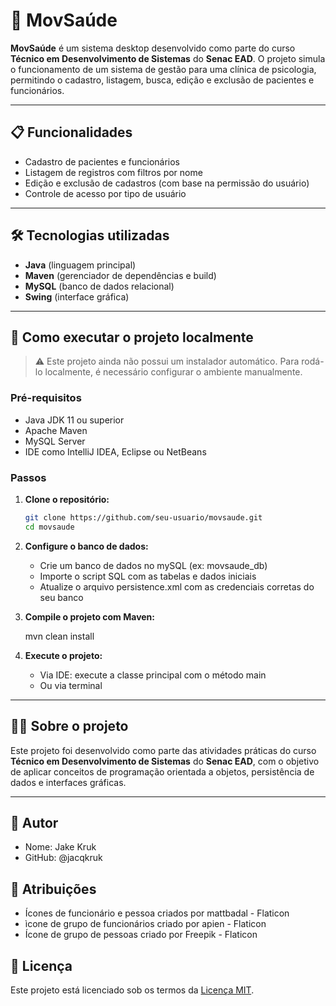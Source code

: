 # 🧠 MovSaúde

**MovSaúde** é um sistema desktop desenvolvido como parte do curso **Técnico em Desenvolvimento de Sistemas** do **Senac EAD**. O projeto simula o funcionamento de um sistema de gestão para uma clínica de psicologia, permitindo o cadastro, listagem, busca, edição e exclusão de pacientes e funcionários.

---

## 📋 Funcionalidades

- Cadastro de pacientes e funcionários
- Listagem de registros com filtros por nome
- Edição e exclusão de cadastros (com base na permissão do usuário)
- Controle de acesso por tipo de usuário

---

## 🛠️ Tecnologias utilizadas

- **Java** (linguagem principal)
- **Maven** (gerenciador de dependências e build)
- **MySQL** (banco de dados relacional)
- **Swing** (interface gráfica)

---

## 🚀 Como executar o projeto localmente

> ⚠️ Este projeto ainda não possui um instalador automático. Para rodá-lo localmente, é necessário configurar o ambiente manualmente.

### Pré-requisitos

- Java JDK 11 ou superior
- Apache Maven
- MySQL Server
- IDE como IntelliJ IDEA, Eclipse ou NetBeans

### Passos

1. **Clone o repositório:**

   ```bash
   git clone https://github.com/seu-usuario/movsaude.git
   cd movsaude

2. **Configure o banco de dados:**

   - Crie um banco de dados no mySQL (ex: movsaude_db)
   - Importe o script SQL com as tabelas e dados iniciais
   - Atualize o arquivo persistence.xml com as credenciais corretas do seu banco

3. **Compile o projeto com Maven:**

   mvn clean install

4. **Execute o projeto:**
   - Via IDE: execute a classe principal com o método main
   - Ou via terminal

---

## 👨‍🏫 Sobre o projeto
 Este projeto foi desenvolvido como parte das atividades práticas do curso **Técnico em Desenvolvimento de Sistemas** do **Senac EAD**, com o objetivo de aplicar conceitos de programação orientada a objetos, persistência de dados e interfaces gráficas. 

---

 ## 📌 Autor
 - Nome: Jake Kruk
 - GitHub: @jacqkruk

 ## 📎 Atribuições
 - Ícones de funcionário e pessoa criados por mattbadal - Flaticon
 - ìcone de grupo de funcionários criado por apien - Flaticon
 - Ícone de grupo de pessoas criado por Freepik - Flaticon

## 📄 Licença

Este projeto está licenciado sob os termos da [Licença MIT](LICENSE).
